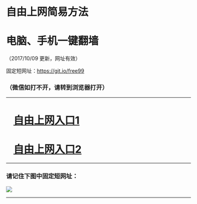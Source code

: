 ﻿# 自由上网简易方法

# 电脑、手机一键翻墙

（2017/10/09 更新，网址有效）

固定短网址：https://git.io/free99

### （微信如打不开，请转到浏览器打开）


***





# &nbsp;&nbsp; <a href="http://ft1134912524.fwq-tz-1001.info/fwqtz01.html?t=100900128854 " target="_blank">自由上网入口1</a>
# &nbsp;&nbsp; <a href="http://ft2842327414.fwq-tz-1002.info/fwqtz02.html?t=10090018970 " target="_blank">自由上网入口2</a>
***

### 请记住下图中固定短网址：

<img src="https://s3-us-west-2.amazonaws.com/fwq-1001/yjfq-20170905okok.png" /> 


***

